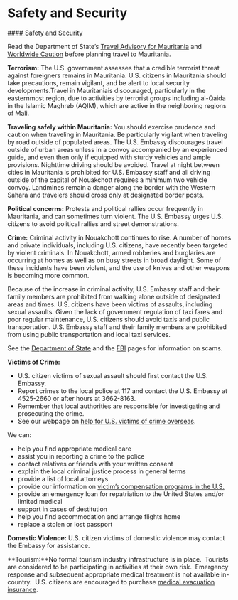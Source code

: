 # Safety and Security

[#### Safety and Security](javascript:void(0); "Safety and Security")

Read the Department of State’s [Travel Advisory for Mauritania](https://travel.state.gov/content/travel/en/traveladvisories/traveladvisories/mauritania-travel-advisory.html) and [Worldwide Caution](https://travel.state.gov/content/travel/en/traveladvisories/traveladvisories/worldwide-caution.html) before planning travel to Mauritania.

**Terrorism:** The U.S. government assesses that a credible terrorist threat against foreigners remains in Mauritania. U.S. citizens in Mauritania should take precautions, remain vigilant, and be alert to local security developments.Travel in Mauritaniais discouraged, particularly in the easternmost region, due to activities by terrorist groups including al-Qaida in the Islamic Maghreb (AQIM), which are active in the neighboring regions of Mali.

**Traveling safely within Mauritania:** You should exercise prudence and caution when traveling in Mauritania. Be particularly vigilant when traveling by road outside of populated areas. The U.S. Embassy discourages travel outside of urban areas unless in a convoy accompanied by an experienced guide, and even then only if equipped with sturdy vehicles and ample provisions. Nighttime driving should be avoided. Travel at night between cities in Mauritania is prohibited for U.S. Embassy staff and all driving outside of the capital of Nouakchott requires a minimum two vehicle convoy. Landmines remain a danger along the border with the Western Sahara and travelers should cross only at designated border posts.

**Political concerns:** Protests and political rallies occur frequently in Mauritania, and can sometimes turn violent. The U.S. Embassy urges U.S. citizens to avoid political rallies and street demonstrations.

**Crime:** Criminal activity in Nouakchott continues to rise. A number of homes and private individuals, including U.S. citizens, have recently been targeted by violent criminals. In Nouakchott, armed robberies and burglaries are occurring at homes as well as on busy streets in broad daylight. Some of these incidents have been violent, and the use of knives and other weapons is becoming more common.

Because of the increase in criminal activity, U.S. Embassy staff and their family members are prohibited from walking alone outside of designated areas and times. U.S. citizens have been victims of assaults, including sexual assaults. Given the lack of government regulation of taxi fares and poor regular maintenance, U.S. citizens should avoid taxis and public transportation. U.S. Embassy staff and their family members are prohibited from using public transportation and local taxi services.

See the [Department of State](https://travel.state.gov/content/travel/en/international-travel/emergencies/international-financial-scams.html) and the [FBI](http://www.fbi.gov/scams-safety/fraud) pages for information on scams.

**Victims of Crime:**

* U.S. citizen victims of sexual assault should first contact the U.S. Embassy.
* Report crimes to the local police at 117 and contact the U.S. Embassy at 4525-2660 or after hours at 3662-8163.
* Remember that local authorities are responsible for investigating and prosecuting the crime.
* See our webpage on [help for U.S. victims of crime overseas](https://travel.state.gov/content/travel/en/international-travel/emergencies/crime.html).

We can:

* help you find appropriate medical care
* assist you in reporting a crime to the police
* contact relatives or friends with your written consent
* explain the local criminal justice process in general terms
* provide a list of local attorneys
* provide our information on [victim’s compensation programs in the U.S.](https://travel.state.gov/content/travel/en/international-travel/emergencies/crime.html)
* provide an emergency loan for repatriation to the United States and/or limited medical
* support in cases of destitution
* help you find accommodation and arrange flights home
* replace a stolen or lost passport

**Domestic Violence:** U.S. citizen victims of domestic violence may contact the Embassy for assistance.

**Tourism:**No formal tourism industry infrastructure is in place.  Tourists are considered to be participating in activities at their own risk.  Emergency response and subsequent appropriate medical treatment is not available in-country.  U.S. citizens are encouraged to purchase [medical evacuation insurance](https://travel.state.gov/content/travel/en/international-travel/before-you-go/your-health-abroad/Insurance_Coverage_Overseas.html).